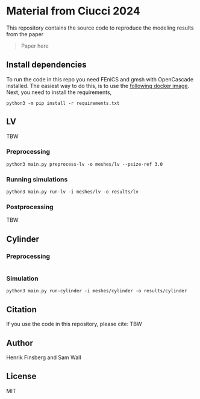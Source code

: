 # Material from Ciucci 2024

This repository contains the source code to reproduce the modeling results from the paper
> Paper here



## Install dependencies
To run the code in this repo you need FEniCS and gmsh with OpenCascade installed. The easiest way to do this, is to use the [following docker image](https://github.com/scientificcomputing/packages/pkgs/container/fenics-gmsh).
Next, you need to install the requirements,
```
python3 -m pip install -r requirements.txt
```

## LV
TBW

### Preprocessing
```
python3 main.py preprocess-lv -o meshes/lv --psize-ref 3.0
```

### Running simulations
```
python3 main.py run-lv -i meshes/lv -o results/lv
```

### Postprocessing
TBW


## Cylinder

### Preprocessing
```
```

### Simulation
```
python3 main.py run-cylinder -i meshes/cylinder -o results/cylinder
```


## Citation
If you use the code in this repository, please cite:
TBW


## Author
Henrik Finsberg and Sam Wall


## License
MIT
